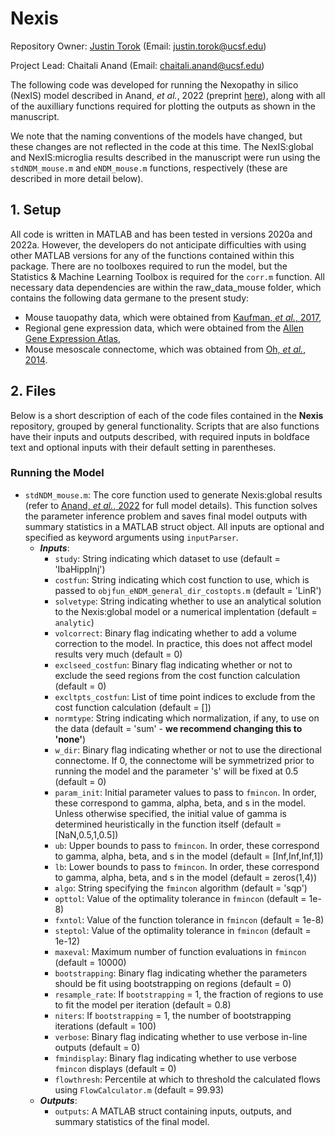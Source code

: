 # Nexis
Repository Owner: [Justin Torok](http://github.com/justin-torok) (Email: justin.torok@ucsf.edu)

Project Lead: Chaitali Anand (Email: chaitali.anand@ucsf.edu)

The following code was developed for running the Nexopathy in silico (NexIS) model described in Anand, *et al.*, 2022 (preprint [here](https://www.biorxiv.org/content/10.1101/2021.03.22.436470v1)), along with all of the auxilliary functions required for plotting the outputs as shown in the manuscript. 

We note that the naming conventions of the models have changed, but these changes are not reflected in the code at this time. The NexIS:global and NexIS:microglia results described in the manuscript were run using the `stdNDM_mouse.m` and `eNDM_mouse.m` functions, respectively (these are described in more detail below). 

## 1. Setup
All code is written in MATLAB and has been tested in versions 2020a and 2022a. However, the developers do not anticipate difficulties with using other MATLAB versions for any of the functions contained within this package. There are no toolboxes required to run the model, but the Statistics & Machine Learning Toolbox is required for the `corr.m` function. All necessary data dependencies are within the raw_data_mouse folder, which contains the following data germane to the present study:
- Mouse tauopathy data, which were obtained from [Kaufman, *et al.*, 2017](https://pubmed.ncbi.nlm.nih.gov/28587664/), 
- Regional gene expression data, which were obtained from the [Allen Gene Expression Atlas](https://mouse.brain-map.org/), 
- Mouse mesoscale connectome, which was obtained from [Oh, *et al.*, 2014](https://www.nature.com/articles/nature13186). 

## 2. Files
Below is a short description of each of the code files contained in the **Nexis** repository, grouped by general functionality. Scripts that are also functions have their inputs and outputs described, with required inputs in boldface text and optional inputs with their default setting in parentheses.

### Running the Model
- `stdNDM_mouse.m`: The core function used to generate Nexis:global results (refer to [Anand, *et al.*, 2022](https://www.biorxiv.org/content/10.1101/2021.03.22.436470v1) for full model details). This function solves the parameter inference problem and saves final model outputs with summary statistics in a MATLAB struct object. All inputs are optional and specified as keyword arguments using `inputParser`. 
    - ***Inputs***:
        - `study`: String indicating which dataset to use (default = 'IbaHippInj')
        - `costfun`: String indicating which cost function to use, which is passed to `objfun_eNDM_general_dir_costopts.m` (default = 'LinR')
        - `solvetype`: String indicating whether to use an analytical solution to the Nexis:global model or a numerical implentation (default = `analytic`)
        - `volcorrect`: Binary flag indicating whether to add a volume correction to the model. In practice, this does not affect model results very much (default = 0)
        - `exclseed_costfun`: Binary flag indicating whether or not to exclude the seed regions from the cost function calculation (default = 0)
        - `excltpts_costfun`: List of time point indices to exclude from the cost function calculation (default = [])
        - `normtype`: String indicating which normalization, if any, to use on the data (default = 'sum' - **we recommend changing this to 'none'**)
        - `w_dir`: Binary flag indicating whether or not to use the directional connectome. If 0, the connectome will be symmetrized prior to running the model and the parameter 's' will be fixed at 0.5 (default = 0)
        - `param_init`: Initial parameter values to pass to `fmincon`. In order, these correspond to gamma, alpha, beta, and s in the model. Unless otherwise specified, the initial value of gamma is determined heuristically in the function itself (default = [NaN,0.5,1,0.5])
        - `ub`: Upper bounds to pass to `fmincon`. In order, these correspond to gamma, alpha, beta, and s in the model (default = [Inf,Inf,Inf,1])
        - `lb`: Lower bounds to pass to `fmincon`. In order, these correspond to gamma, alpha, beta, and s in the model (default = zeros(1,4))
        - `algo`: String specifying the `fmincon` algorithm (default = 'sqp')
        - `opttol`: Value of the optimality tolerance in `fmincon` (default = 1e-8)
        - `fxntol`: Value of the function tolerance in `fmincon` (default = 1e-8)
        - `steptol`: Value of the optimality tolerance in `fmincon` (default = 1e-12)
        - `maxeval`: Maximum number of function evaluations in `fmincon` (default = 10000)
        - `bootstrapping`: Binary flag indicating whether the parameters should be fit using bootstrapping on regions (default = 0)
        - `resample_rate`: If `bootstrapping` = 1, the fraction of regions to use to fit the model per iteration (default = 0.8)
        - `niters`: If `bootstrapping` = 1, the number of bootstrapping iterations (default = 100)
        - `verbose`: Binary flag indicating whether to use verbose in-line outputs (default = 0)
        - `fmindisplay`: Binary flag indicating whether to use verbose `fmincon` displays (default = 0)
         - `flowthresh`: Percentile at which to threshold the calculated flows using `FlowCalculator.m` (default = 99.93)    
    - ***Outputs***:
        - `outputs`: A MATLAB struct containing inputs, outputs, and summary statistics of the final model. 
